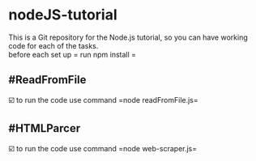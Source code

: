 # nodeJS-tutorial
This is a Git repository for the Node.js tutorial, so you can have working code for each of the tasks.<br/>
before each set up  = run npm install  =
<br />
<p>
<h2>#ReadFromFile</h2>
☑️ to run the code use command =node readFromFile.js=
</p>
<p>
<h2>#HTMLParcer</h2>
☑️ to run the code use command =node web-scraper.js=
</p>
